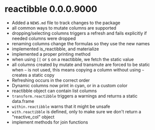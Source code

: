 # reactibble 0.0.0.9000

* Added a `NEWS.md` file to track changes to the package
* all common ways to mutate columns are supported
* dropping/selecting columns triggers a refresh and fails explicitly if needed columns were dropped
* renaming columns change the formulas so they use the new names
* implemented is_reactibble, and materialize
* implemented a proper printing method
* when using `[[` or `$` on a reactibble, we fetch the static value
* all columns created by mutate and transmute are forced to be static when `~` is
  not used, this means copying a column without using `~` creates a static copy
* Refreshing occurs in the correct order
* Dynamic columns now print in cyan, or in a custom color
* reactibble object can contain list columns
* `transform.reactibble` triggers a warnings and returns a static data.frame
* `within.reactibble` warns that it might be unsafe
* `with.reactibble` is defined, only to make sure we don't return a "reactive_col" object
* implement methods for join functions
